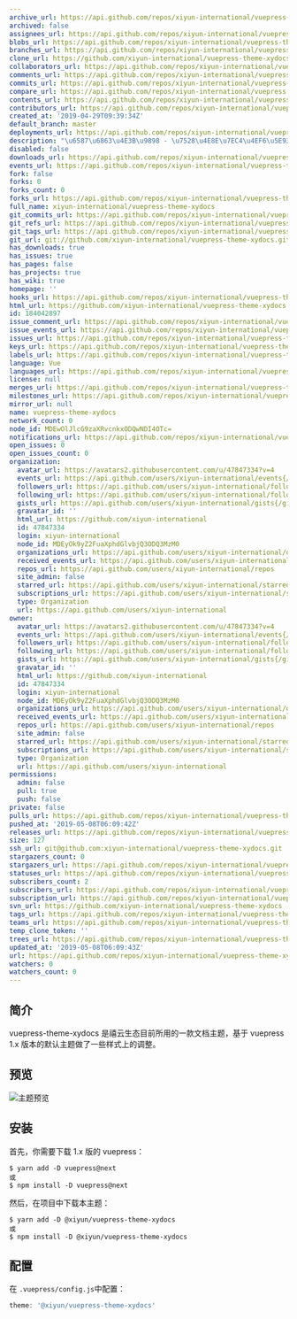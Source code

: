 ```yaml
---
archive_url: https://api.github.com/repos/xiyun-international/vuepress-theme-xydocs/{archive_format}{/ref}
archived: false
assignees_url: https://api.github.com/repos/xiyun-international/vuepress-theme-xydocs/assignees{/user}
blobs_url: https://api.github.com/repos/xiyun-international/vuepress-theme-xydocs/git/blobs{/sha}
branches_url: https://api.github.com/repos/xiyun-international/vuepress-theme-xydocs/branches{/branch}
clone_url: https://github.com/xiyun-international/vuepress-theme-xydocs.git
collaborators_url: https://api.github.com/repos/xiyun-international/vuepress-theme-xydocs/collaborators{/collaborator}
comments_url: https://api.github.com/repos/xiyun-international/vuepress-theme-xydocs/comments{/number}
commits_url: https://api.github.com/repos/xiyun-international/vuepress-theme-xydocs/commits{/sha}
compare_url: https://api.github.com/repos/xiyun-international/vuepress-theme-xydocs/compare/{base}...{head}
contents_url: https://api.github.com/repos/xiyun-international/vuepress-theme-xydocs/contents/{+path}
contributors_url: https://api.github.com/repos/xiyun-international/vuepress-theme-xydocs/contributors
created_at: '2019-04-29T09:39:34Z'
default_branch: master
deployments_url: https://api.github.com/repos/xiyun-international/vuepress-theme-xydocs/deployments
description: "\u6587\u6863\u4E3B\u9898 - \u7528\u4E8E\u7EC4\u4EF6\u5E93"
disabled: false
downloads_url: https://api.github.com/repos/xiyun-international/vuepress-theme-xydocs/downloads
events_url: https://api.github.com/repos/xiyun-international/vuepress-theme-xydocs/events
fork: false
forks: 0
forks_count: 0
forks_url: https://api.github.com/repos/xiyun-international/vuepress-theme-xydocs/forks
full_name: xiyun-international/vuepress-theme-xydocs
git_commits_url: https://api.github.com/repos/xiyun-international/vuepress-theme-xydocs/git/commits{/sha}
git_refs_url: https://api.github.com/repos/xiyun-international/vuepress-theme-xydocs/git/refs{/sha}
git_tags_url: https://api.github.com/repos/xiyun-international/vuepress-theme-xydocs/git/tags{/sha}
git_url: git://github.com/xiyun-international/vuepress-theme-xydocs.git
has_downloads: true
has_issues: true
has_pages: false
has_projects: true
has_wiki: true
homepage: ''
hooks_url: https://api.github.com/repos/xiyun-international/vuepress-theme-xydocs/hooks
html_url: https://github.com/xiyun-international/vuepress-theme-xydocs
id: 184042897
issue_comment_url: https://api.github.com/repos/xiyun-international/vuepress-theme-xydocs/issues/comments{/number}
issue_events_url: https://api.github.com/repos/xiyun-international/vuepress-theme-xydocs/issues/events{/number}
issues_url: https://api.github.com/repos/xiyun-international/vuepress-theme-xydocs/issues{/number}
keys_url: https://api.github.com/repos/xiyun-international/vuepress-theme-xydocs/keys{/key_id}
labels_url: https://api.github.com/repos/xiyun-international/vuepress-theme-xydocs/labels{/name}
language: Vue
languages_url: https://api.github.com/repos/xiyun-international/vuepress-theme-xydocs/languages
license: null
merges_url: https://api.github.com/repos/xiyun-international/vuepress-theme-xydocs/merges
milestones_url: https://api.github.com/repos/xiyun-international/vuepress-theme-xydocs/milestones{/number}
mirror_url: null
name: vuepress-theme-xydocs
network_count: 0
node_id: MDEwOlJlcG9zaXRvcnkxODQwNDI4OTc=
notifications_url: https://api.github.com/repos/xiyun-international/vuepress-theme-xydocs/notifications{?since,all,participating}
open_issues: 0
open_issues_count: 0
organization:
  avatar_url: https://avatars2.githubusercontent.com/u/47847334?v=4
  events_url: https://api.github.com/users/xiyun-international/events{/privacy}
  followers_url: https://api.github.com/users/xiyun-international/followers
  following_url: https://api.github.com/users/xiyun-international/following{/other_user}
  gists_url: https://api.github.com/users/xiyun-international/gists{/gist_id}
  gravatar_id: ''
  html_url: https://github.com/xiyun-international
  id: 47847334
  login: xiyun-international
  node_id: MDEyOk9yZ2FuaXphdGlvbjQ3ODQ3MzM0
  organizations_url: https://api.github.com/users/xiyun-international/orgs
  received_events_url: https://api.github.com/users/xiyun-international/received_events
  repos_url: https://api.github.com/users/xiyun-international/repos
  site_admin: false
  starred_url: https://api.github.com/users/xiyun-international/starred{/owner}{/repo}
  subscriptions_url: https://api.github.com/users/xiyun-international/subscriptions
  type: Organization
  url: https://api.github.com/users/xiyun-international
owner:
  avatar_url: https://avatars2.githubusercontent.com/u/47847334?v=4
  events_url: https://api.github.com/users/xiyun-international/events{/privacy}
  followers_url: https://api.github.com/users/xiyun-international/followers
  following_url: https://api.github.com/users/xiyun-international/following{/other_user}
  gists_url: https://api.github.com/users/xiyun-international/gists{/gist_id}
  gravatar_id: ''
  html_url: https://github.com/xiyun-international
  id: 47847334
  login: xiyun-international
  node_id: MDEyOk9yZ2FuaXphdGlvbjQ3ODQ3MzM0
  organizations_url: https://api.github.com/users/xiyun-international/orgs
  received_events_url: https://api.github.com/users/xiyun-international/received_events
  repos_url: https://api.github.com/users/xiyun-international/repos
  site_admin: false
  starred_url: https://api.github.com/users/xiyun-international/starred{/owner}{/repo}
  subscriptions_url: https://api.github.com/users/xiyun-international/subscriptions
  type: Organization
  url: https://api.github.com/users/xiyun-international
permissions:
  admin: false
  pull: true
  push: false
private: false
pulls_url: https://api.github.com/repos/xiyun-international/vuepress-theme-xydocs/pulls{/number}
pushed_at: '2019-05-08T06:09:42Z'
releases_url: https://api.github.com/repos/xiyun-international/vuepress-theme-xydocs/releases{/id}
size: 127
ssh_url: git@github.com:xiyun-international/vuepress-theme-xydocs.git
stargazers_count: 0
stargazers_url: https://api.github.com/repos/xiyun-international/vuepress-theme-xydocs/stargazers
statuses_url: https://api.github.com/repos/xiyun-international/vuepress-theme-xydocs/statuses/{sha}
subscribers_count: 2
subscribers_url: https://api.github.com/repos/xiyun-international/vuepress-theme-xydocs/subscribers
subscription_url: https://api.github.com/repos/xiyun-international/vuepress-theme-xydocs/subscription
svn_url: https://github.com/xiyun-international/vuepress-theme-xydocs
tags_url: https://api.github.com/repos/xiyun-international/vuepress-theme-xydocs/tags
teams_url: https://api.github.com/repos/xiyun-international/vuepress-theme-xydocs/teams
temp_clone_token: ''
trees_url: https://api.github.com/repos/xiyun-international/vuepress-theme-xydocs/git/trees{/sha}
updated_at: '2019-05-08T06:09:43Z'
url: https://api.github.com/repos/xiyun-international/vuepress-theme-xydocs
watchers: 0
watchers_count: 0
---
```


## 简介

vuepress-theme-xydocs 是禧云生态目前所用的一款文档主题，基于 vuepress 1.x 版本的默认主题做了一些样式上的调整。

## 预览

![主题预览](https://raw.githubusercontent.com/禧云信息/vuepress-theme-xydocs/master/images/preview.jpg)

## 安装

首先，你需要下载 1.x 版的 vuepress：

```shell
$ yarn add -D vuepress@next
或
$ npm install -D vuepress@next
```

然后，在项目中下载本主题：

```shell
$ yarn add -D @xiyun/vuepress-theme-xydocs
或
$ npm install -D @xiyun/vuepress-theme-xydocs
```


## 配置

在 `.vuepress/config.js`中配置：

```js
theme: '@xiyun/vuepress-theme-xydocs'
```
